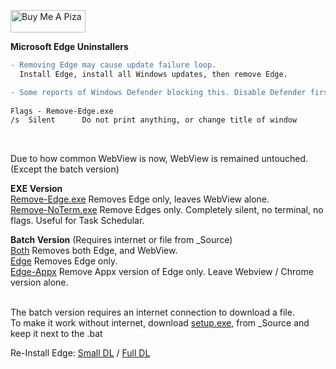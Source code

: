 <a href="https://www.buymeacoffee.com/wic8pmtmys" target="_blank"><img src="https://cdn.buymeacoffee.com/buttons/v2/default-blue.png" alt="Buy Me A Piza" height="36" width="120"></a>


**Microsoft Edge Uninstallers**
```diff
- Removing Edge may cause update failure loop. 
  Install Edge, install all Windows updates, then remove Edge. 

- Some reports of Windows Defender blocking this. Disable Defender first.  
 
Flags - Remove-Edge.exe
/s  Silent      Do not print anything, or change title of window  
```
<br>

Due to how common WebView is now, WebView is remained untouched. (Except the batch version)


**EXE Version**  
[Remove-Edge.exe](https://github.com/ShadowWhisperer/Remove-MS-Edge/blob/main/Remove-Edge.exe?raw=true) Removes Edge only, leaves WebView alone.  
[Remove-NoTerm.exe](https://github.com/ShadowWhisperer/Remove-MS-Edge/blob/main/Remove-NoTerm.exe?raw=true) Remove Edges only. Completely silent, no terminal, no flags. Useful for Task Schedular.  

**Batch Version**  (Requires internet or file from _Source)  
[Both](https://github.com/ShadowWhisperer/Remove-MS-Edge/blob/main/Batch/Both.bat?raw=true) Removes both Edge, and WebView.  
[Edge](https://github.com/ShadowWhisperer/Remove-MS-Edge/blob/main/Batch/Edge.bat?raw=true) Removes Edge only.  
[Edge-Appx](https://github.com/ShadowWhisperer/Remove-MS-Edge/blob/main/Batch/Edge-Appx.bat?raw=true) Remove Appx version of Edge only. Leave Webview / Chrome version alone.  
<br>

The batch version requires an internet connection to download a file.  
To make it work without internet, download [setup.exe](https://github.com/ShadowWhisperer/Remove-MS-Edge/blob/main/_Source/setup.exe?raw=true), from _Source and keep it next to the .bat

Re-Install Edge: [Small DL](https://www.microsoft.com/en-us/edge/download?form=MA13FJ)  /  [Full DL](https://www.microsoft.com/en-us/edge/business/download?form=MA13FJ)  
<br>
